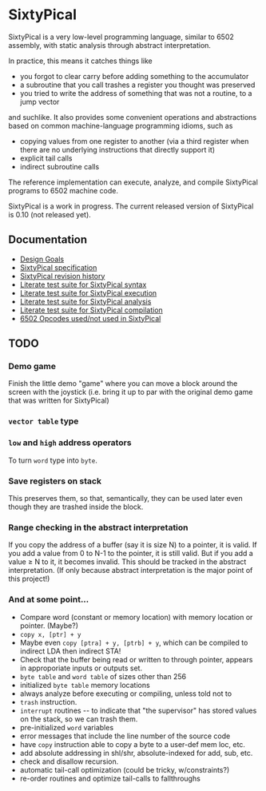 SixtyPical
==========

SixtyPical is a very low-level programming language, similar to 6502 assembly,
with static analysis through abstract interpretation.

In practice, this means it catches things like

*   you forgot to clear carry before adding something to the accumulator
*   a subroutine that you call trashes a register you thought was preserved
*   you tried to write the address of something that was not a routine, to
    a jump vector

and suchlike.  It also provides some convenient operations and abstractions
based on common machine-language programming idioms, such as

*   copying values from one register to another (via a third register when
    there are no underlying instructions that directly support it)
*   explicit tail calls
*   indirect subroutine calls

The reference implementation can execute, analyze, and compile SixtyPical
programs to 6502 machine code.

SixtyPical is a work in progress.  The current released version of SixtyPical
is 0.10 (not released yet).

Documentation
-------------

*   [Design Goals](doc/Design%20Goals.md)
*   [SixtyPical specification](doc/SixtyPical.md)
*   [SixtyPical revision history](HISTORY.md)
*   [Literate test suite for SixtyPical syntax](tests/SixtyPical%20Syntax.md)
*   [Literate test suite for SixtyPical execution](tests/SixtyPical%20Execution.md)
*   [Literate test suite for SixtyPical analysis](tests/SixtyPical%20Analysis.md)
*   [Literate test suite for SixtyPical compilation](tests/SixtyPical%20Compilation.md)
*   [6502 Opcodes used/not used in SixtyPical](doc/6502%20Opcodes.md)

TODO
----

### Demo game

Finish the little demo "game" where you can move a block around the screen with
the joystick (i.e. bring it up to par with the original demo game that was written
for SixtyPical)

### `vector table` type

### `low` and `high` address operators

To turn `word` type into `byte`.

### Save registers on stack

This preserves them, so that, semantically, they can be used later even though they
are trashed inside the block.

### Range checking in the abstract interpretation

If you copy the address of a buffer (say it is size N) to a pointer, it is valid.
If you add a value from 0 to N-1 to the pointer, it is still valid.
But if you add a value ≥ N to it, it becomes invalid.
This should be tracked in the abstract interpretation.
(If only because abstract interpretation is the major point of this project!)

### And at some point...

*   Compare word (constant or memory location) with memory location or pointer.  (Maybe?)
*   `copy x, [ptr] + y`
*   Maybe even `copy [ptra] + y, [ptrb] + y`, which can be compiled to indirect LDA then indirect STA!
*   Check that the buffer being read or written to through pointer, appears in approporiate inputs or outputs set.
*   `byte table` and `word table` of sizes other than 256
*   initialized `byte table` memory locations
*   always analyze before executing or compiling, unless told not to
*   `trash` instruction.
*   `interrupt` routines -- to indicate that "the supervisor" has stored values on the stack, so we can trash them.
*   pre-initialized `word` variables
*   error messages that include the line number of the source code
*   have `copy` instruction able to copy a byte to a user-def mem loc, etc.
*   add absolute addressing in shl/shr, absolute-indexed for add, sub, etc.
*   check and disallow recursion.
*   automatic tail-call optimization (could be tricky, w/constraints?)
*   re-order routines and optimize tail-calls to fallthroughs
